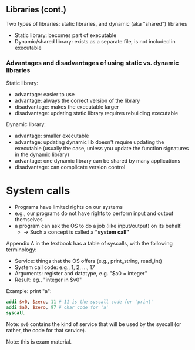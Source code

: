 ## Libraries (cont.)

Two types of libraries: static libraries, and dynamic (aka "shared") libraries

- Static library: becomes part of executable
- Dynamic/shared library: exists as a separate file, is not included in executable

### Advantages and disadvantages of using static vs. dynamic libraries

Static library:

- advantage: easier to use
- advantage: always the correct version of the library
- disadvantage: makes the executable larger
- disadvantage: updating static library requires rebuilding executable

Dynamic library:

- advantage: smaller executable
- advantage: updating dynamic lib doesn't require updating the executable (usually the case, unless you update the function signatures in the dynamic library)
- advantage: one dynamic library can be shared by many applications
- disadvantage: can complicate version control

# System calls

- Programs have limited rights on our systems
- e.g., our programs do not have rights to perform input and output themselves
- a program can ask the OS to do a job (like input/output) on its behalf.
  - -> Such a concept is called a **"system call"**

Appendix A in the textbook has a table of syscalls, with the following terminology:

- Service: things that the OS offers (e.g., print_string, read_int)
- System call code: e.g., 1, 2, ..., 17
- Arguments: register and datatype, e.g. "$a0 = integer"
- Result: eg., "integer in $v0"

Example: print "a":

```mips
addi $v0, $zero, 11 # 11 is the syscall code for 'print'
addi $a0, $zero, 97 # char code for 'a'
syscall
```

Note: `$v0` contains the kind of service that will be used by the syscall (or rather, the code for that service).

Note: this is exam material.